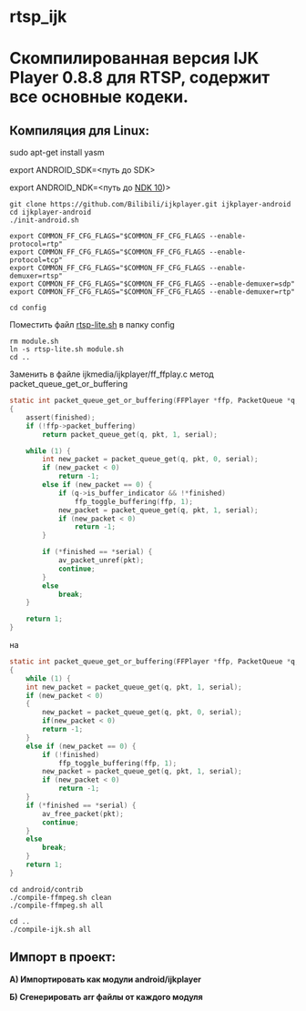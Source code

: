 # rtsp_ijk

# **Скомпилированная версия IJK Player 0.8.8 для RTSP, содержит все основные кодеки.**


## **Компиляция для Linux:**

sudo apt-get install yasm

export ANDROID_SDK=<путь до SDK>

export ANDROID_NDK=<путь до [NDK 10](https://dl.google.com/android/repository/android-ndk-r10e-windows-x86_64.zip?hl=ru "NDK 10"))>



    git clone https://github.com/Bilibili/ijkplayer.git ijkplayer-android
    cd ijkplayer-android
    ./init-android.sh

    export COMMON_FF_CFG_FLAGS="$COMMON_FF_CFG_FLAGS --enable-protocol=rtp"
    export COMMON_FF_CFG_FLAGS="$COMMON_FF_CFG_FLAGS --enable-protocol=tcp"
    export COMMON_FF_CFG_FLAGS="$COMMON_FF_CFG_FLAGS --enable-demuxer=rtsp"
    export COMMON_FF_CFG_FLAGS="$COMMON_FF_CFG_FLAGS --enable-demuxer=sdp"
    export COMMON_FF_CFG_FLAGS="$COMMON_FF_CFG_FLAGS --enable-demuxer=rtp"

    cd config
Поместить файл [rtsp-lite.sh](https://github.com/X1opya/rtsp_ijk/blob/master/rtsp-lite.sh) в папку config



    rm module.sh
    ln -s rtsp-lite.sh module.sh
    cd ..

Заменить в файле ijkmedia/ijkplayer/ff_ffplay.c метод packet_queue_get_or_buffering

```c
static int packet_queue_get_or_buffering(FFPlayer *ffp, PacketQueue *q, AVPacket *pkt, int *serial, int *finished)
{
    assert(finished);
    if (!ffp->packet_buffering)
        return packet_queue_get(q, pkt, 1, serial);

    while (1) {
        int new_packet = packet_queue_get(q, pkt, 0, serial);
        if (new_packet < 0)
            return -1;
        else if (new_packet == 0) {
            if (q->is_buffer_indicator && !*finished)
                ffp_toggle_buffering(ffp, 1);
            new_packet = packet_queue_get(q, pkt, 1, serial);
            if (new_packet < 0)
                return -1;
        }

        if (*finished == *serial) {
            av_packet_unref(pkt);
            continue;
        }
        else
            break;
    }

    return 1;
}
```

на

```c
static int packet_queue_get_or_buffering(FFPlayer *ffp, PacketQueue *q, AVPacket *pkt, int *serial, int *finished)
{
    while (1) {
    int new_packet = packet_queue_get(q, pkt, 1, serial);
    if (new_packet < 0)
    {
        new_packet = packet_queue_get(q, pkt, 0, serial);
        if(new_packet < 0)
        return -1;
    }
    else if (new_packet == 0) {
        if (!finished)
            ffp_toggle_buffering(ffp, 1);
        new_packet = packet_queue_get(q, pkt, 1, serial);
        if (new_packet < 0)
            return -1;
    }
    if (*finished == *serial) {
        av_free_packet(pkt);
        continue;
    }
    else
        break;
    }
    return 1;
}
```



    cd android/contrib
    ./compile-ffmpeg.sh clean
    ./compile-ffmpeg.sh all
    
    cd ..
    ./compile-ijk.sh all
    
    
    
## **Импорт в проект:**

**A) Импортировать как модули android/ijkplayer**

**Б) Сгенерировать arr файлы от каждого модуля**
